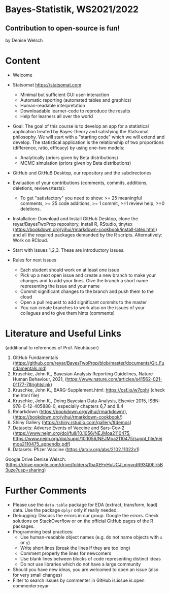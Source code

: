 # Bayes-Statistik, WS2021/2022
## Contribution to open-source is fun! 

by Denise Welsch

# Content 
-	Welcome
-	Statsomat https://statsomat.com 
    -	Minimal but sufficient GUI user-interaction 
    -	Automatic reporting (automated tables and graphics) 
    -	Human-readable interpretation 
    -	Downloadable learner-code to reproduce the results 
    -	Help for learners all over the world 

-	Goal: The goal of this course is to develop an app for a statistical application treated by Bayes-theory and satisfying the Statsomat philosophy. We will start with a "starting code" which we will extend and develop. The statistical application is the relationship of two proportions (difference, ratio, efficacy) by using one-two models: 
    -  Analytically (priors given by Beta distributions)
    -  MCMC simulation (priors given by Beta distributions)

-	GitHub und GitHuB Desktop, our repository and the subdirectories 

-	Evaluation of your contributions (comments, commits, additions, deletions, reviews/tests):
    - To get "satisfactory" you need to show: >= 25 meaningful comments, >= 25 code additions, >= 1 commit, >=1 review help, >=0 deletions.  

-	Installation: Download and Install GitHub Desktop, clone the reyar/BayesTwoProp repository, install R, RStudio, tinytex (https://bookdown.org/yihui/rmarkdown-cookbook/install-latex.html) and all the required packages demanded by the R scripts. Alternatively: Work on RCloud. 

- Start with Issues 1,2,3. These are introductory issues. 

- Rules for next issues
    - Each student should work on at least one issue   
    - Pick up a next open issue and create a new branch to make your changes and to add your lines. Give the branch a short name representing the issue and your name 
    - Commit significant changes to the branch and push them to the cloud
    - Open a pull request to add significant commits to the master
    - You can create branches to work also on the issues of your collegues and to give them hints (comments) 

# Literature and Useful Links 
(additional to references of Prof. Neuhäuser) 

1. GitHub Fundamentals (https://github.com/reyar/BayesTwoProp/blob/master/documents/Git_Fundamentals.md)
2. Kruschke, John K., Bayesian Analysis Reporting Guidelines, Nature Human Behaviour, 2021,  (https://www.nature.com/articles/s41562-021-01177-7#rightslink)
3. Kruschke, John K., BARG-Supplement.html: https://osf.io/w7cph/ (check the html file)
4. Kruschke, John K., Doing Bayesian Data Analysis, Elsevier 2015, ISBN: 978-0-12-405888-0, especially chapters 6,7 and 8.4
5. Rmarkdown (https://bookdown.org/yihui/rmarkdown/), (https://bookdown.org/yihui/rmarkdown-cookbook/)
6. Shiny Gallery (https://shiny.rstudio.com/gallery/#demos)
7. Datasets: Adverse Events of Vaccine and Sars-Cov-2 (https://www.nejm.org/doi/full/10.1056/NEJMoa2110475, https://www.nejm.org/doi/suppl/10.1056/NEJMoa2110475/suppl_file/nejmoa2110475_appendix.pdf)
8. Datasets: Pfizer Vaccine (https://arxiv.org/abs/2102.11022v1)

Google Drive Denise Welsch: (https://drive.google.com/drive/folders/1baXEFnHuUCJLmgvrdR93Q0tlIr5B3uze?usp=sharing) 


# Further Comments
-	Please use the `data.table` package for EDA (extract, transform, load) data. Use the package `dplyr` only if really needed.
-	Debugging: Discuss the errors in our group. Google the errors. Check solutions on StackOverflow or on the official GitHub pages of the R packages. 
-	Programming best practices:
    - Use human-readable object names (e.g. do not name objects with `x` or `y`) 
    - Write short lines (break the lines if they are too long)
    - Comment properly the lines for newcomers 
    - Use blank lines between blocks of code representing distinct ideas
    - Do not use libraries which do not have a large community  
-   Should you have new ideas, you are welcomed to open an issue (also for very small changes) 
-	Filter to search issues by commenter in GitHub is:issue is:open commenter:reyar 


